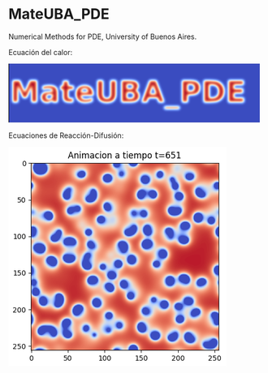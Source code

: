 # MateUBA_PDE
Numerical Methods for PDE, University of Buenos Aires. 

Ecuación del calor:

![MateUBA_calor](calor_explicito.png)


Ecuaciones de Reacción-Difusión:

![ReaccionDifusion](ReactDiff.png)
